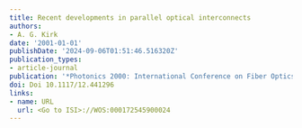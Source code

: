 ```yaml
---
title: Recent developments in parallel optical interconnects
authors:
- A. G. Kirk
date: '2001-01-01'
publishDate: '2024-09-06T01:51:46.516320Z'
publication_types:
- article-journal
publication: '*Photonics 2000: International Conference on Fiber Optics and Photonics*'
doi: Doi 10.1117/12.441296
links:
- name: URL
  url: <Go to ISI>://WOS:000172545900024
---
```

